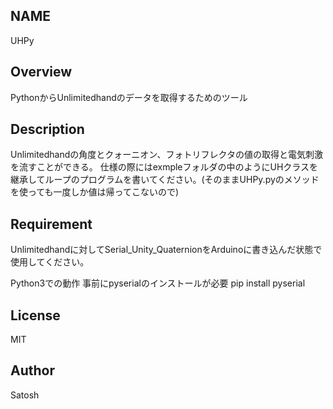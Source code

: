 ## NAME 
UHPy

## Overview
PythonからUnlimitedhandのデータを取得するためのツール


## Description
Unlimitedhandの角度とクォーニオン、フォトリフレクタの値の取得と電気刺激を流すことができる。
仕様の際にはexmpleフォルダの中のようにUHクラスを継承してループのプログラムを書いてください。(そのままUHPy.pyのメソッドを使っても一度しか値は帰ってこないので)


## Requirement
Unlimitedhandに対してSerial_Unity_QuaternionをArduinoに書き込んだ状態で使用してください。

Python3での動作
事前にpyserialのインストールが必要
pip install pyserial

## License
MIT

## Author
Satosh
